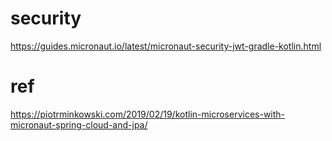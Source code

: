 


# security
https://guides.micronaut.io/latest/micronaut-security-jwt-gradle-kotlin.html




# ref
https://piotrminkowski.com/2019/02/19/kotlin-microservices-with-micronaut-spring-cloud-and-jpa/